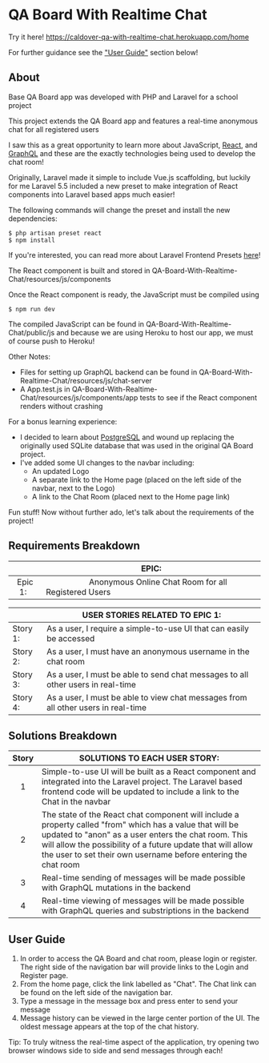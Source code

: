 # QA Board With Realtime Chat

Try it here! https://caldover-qa-with-realtime-chat.herokuapp.com/home

For further guidance see the ["User Guide"](https://github.com/caldover/QA-Board-With-Realtime-Chat/new/master?readme=1#user-guide) section below!

## About
Base QA Board app was developed with PHP and Laravel for a school project

This project extends the QA Board app and features a real-time anonymous chat for all registered users

I saw this as a great opportunity to learn more about JavaScript, [React](https://reactjs.org/), and [GraphQL](https://graphql.org/) and these are the exactly technologies being used to develop the chat room!

Originally, Laravel made it simple to include Vue.js scaffolding, but luckily for me Laravel 5.5 included a new preset to make integration of React components into Laravel based apps much easier!

The following commands will change the preset and install the new dependencies:
```
$ php artisan preset react
$ npm install
```

If you're interested, you can read more about Laravel Frontend Presets [here](https://laravel-news.com/frontend-presets)!

The React component is built and stored in QA-Board-With-Realtime-Chat/resources/js/components

Once the React component is ready, the JavaScript must be compiled using
```
$ npm run dev
```

The compiled JavaScript can be found in QA-Board-With-Realtime-Chat/public/js and because we are using Heroku to host our app, we must of course push to Heroku!

Other Notes:
* Files for setting up GraphQL backend can be found in QA-Board-With-Realtime-Chat/resources/js/chat-server
* A App.test.js in QA-Board-With-Realtime-Chat/resources/js/components/app tests to see if the React component renders without crashing

For a bonus learning experience:
* I decided to learn about [PostgreSQL](https://www.postgresql.org/) and wound up replacing the originally used SQLite database that was used in the original QA Board project.
* I've added some UI changes to the navbar including:
  * An updated Logo
  * A separate link to the Home page (placed on the left side of the navbar, next to the Logo)
  * A link to the Chat Room (placed next to the Home page link)

Fun stuff! Now without further ado, let's talk about the requirements of the project!

## Requirements Breakdown

|   | EPIC:                                                                                                                     |
| :-: | ----------- |
| Epic 1:&nbsp;&nbsp;| &nbsp; &nbsp; &nbsp; &nbsp; &nbsp; &nbsp; &nbsp; &nbsp; &nbsp; &nbsp; Anonymous Online Chat Room for all Registered Users &nbsp; &nbsp; &nbsp; &nbsp; &nbsp; &nbsp; &nbsp; &nbsp; &nbsp; &nbsp; |

|   | USER STORIES RELATED TO EPIC 1: |
| - | ----------- |
| Story 1: | As a user, I require a simple-to-use UI that can easily be accessed |
| Story 2: | As a user, I must have an anonymous username in the chat room |
| Story 3: | As a user, I must be able to send chat messages to all other users in real-time |
| Story 4: | As a user, I must be able to view chat messages from all other users in real-time  |

## Solutions Breakdown

| Story | SOLUTIONS TO EACH USER STORY: |
| :-: | ----------- |
| 1 | Simple-to-use UI will be built as a React component and integrated into the Laravel project. The Laravel based frontend code will be updated to include a link to the Chat in the navbar |
| 2 | The state of the React chat component will include a property called "from" which has a value that will be updated to "anon" as a user enters the chat room. This will allow the possibility of a future update that will allow the user to set their own username before entering the chat room  |
| 3 | Real-time sending of messages will be made possible with GraphQL mutations in the backend |
| 4 | Real-time viewing of messages will be made possible with GraphQL queries and substriptions in the backend |

## User Guide

1. In order to access the QA Board and chat room, please login or register. The right side of the navigation bar will provide links to the Login and Register page.
2. From the home page, click the link labelled as "Chat". The Chat link can be found on the left side of the navigation bar.
3. Type a message in the message box and press enter to send your message
4. Message history can be viewed in the large center portion of the UI. The oldest message appears at the top of the chat history.

Tip: To truly witness the real-time aspect of the application, try opening two browser windows side to side and send messages through each!

